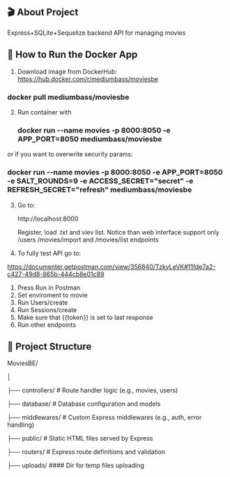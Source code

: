 ## 🎬 About Project

 Express+SQLite+Sequelize backend API for managing movies

## 🚀 How to Run the Docker App

1) Download image from DockerHub:
    https://hub.docker.com/r/mediumbass/moviesbe

### docker pull mediumbass/moviesbe

2) Run container with 

   ### docker run --name movies -p 8000:8050 -e APP_PORT=8050 mediumbass/moviesbe

  or if you want to overwrite security params:

  ### docker run --name movies -p 8000:8050 -e APP_PORT=8050 -e SALT_ROUNDS=9 -e ACCESS_SECRET="secret" -e REFRESH_SECRET="refresh" mediumbass/moviesbe

3) Go to:

   http://localhost:8000

   Register, load .txt and viev list. Notice than web interface support only /users /movies/import and /movies/list endpoints

4)  To fully test API go to:

   https://documenter.getpostman.com/view/356840/TzkyLeVK#11fde7a2-c427-49d8-865b-444cb8e01c89

  1) Press Run in Postman
  2) Set enviroment to movie
  3) Run Users/create
  4) Run Sessions/create
  5) Make sure that {{token}} is set to last response
  6) Run other endpoints


## 📁 Project Structure

MoviesBE/

│

├── controllers/         # Route handler logic (e.g., movies, users)

├── database/            # Database configuration and models

├── middlewares/         # Custom Express middlewares (e.g., auth, error handling)

├── public/              # Static HTML files served by Express 

├── routers/             # Express route definitions and validation

├── uploads/             #### Dir for temp files uploading
